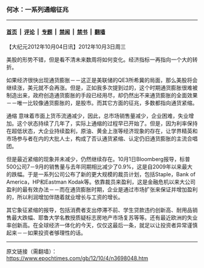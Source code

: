 ### 何冰：一系列通缩征兆

---

#### [首页](../../../..?n3698048) &nbsp;|&nbsp; [评论](../../../../../epoch-comment?n3698048) &nbsp;|&nbsp; [专题](../../../../../epoch-special?n3698048) &nbsp;|&nbsp; [禁闻](../../../../../epoch-news?n3698048) &nbsp;|&nbsp; [禁书](../../../../../books?n3698048) &nbsp;|&nbsp; [翻墙](https://github.com/gfw-breaker/nogfw/blob/master/README.md?n3698048)


<div class="post_content" id="artbody" itemprop="articleBody">
 <!-- article content begin -->
 <p>
  【大纪元2012年10月04日讯】2012年10月3日周三
 </p>
 <p>
  美股的形势不错，但是看不清未来数周将如何变化。经济指标一再指向一个大的转折。
 </p>
 <p>
  如果经济很快出现通货膨胀－－这正是美联储的QE3所希冀的局面，那么美股将会继续涨，美元就不会再涨。但是，正如我多次提到过的，这个时期通货膨胀很难被制造出来，政府创造通货膨胀的手段已经用尽，却仍然出不来通货膨胀的全面效果－－唯一比较像通货膨胀的，是股市。而其它方面的征兆，多数都指向通货紧缩。
 </p>
 <p>
  <ok href="https://www.epochtimes.com/gb/tag/%E9%80%9A%E7%BC%A9.html">
   通缩
  </ok>
  意味着市面上货币流通减少，因此，总市场销售量减少，企业困难，失业增加。这个状态持续了几年了，实际上通缩的过程早已开始了。但是，因为利率保持在超低状态，大企业持续盈利，原油、黄金上涨等经济现象的存在，让学界精英和市场参与者在内的大批人士，构成了否认通货紧缩、认定仍旧通货膨胀的主流合唱团。
 </p>
 <p>
  但是最近紧缩的现象并未减少，仍然继续存在。10月1日Bloomberg报导，标普500公司7－9月的销售量与去年同期相比减少了0.9%，这是自2009年以来最大的跌幅。于是一系列公司公布了新的更大规模的裁员计划，包括Staple，Bank of America，HP和Eastman Kodak等。依靠裁员来盈利，这是金融危机以来大公司盈利的最有效办法－－而在通货膨胀时期，企业是通过市场扩张来保证并增加盈利的，所以利润增加伴随着就业增长与工资的增长。
 </p>
 <p>
  其它象征紧缩的报导，包括消费者支出停滞不前、学生贷款违约创新高、耐用品销售最大跌幅、耶鲁大学名教授质疑标志房地产市场复苏等等。还有最近欧洲的失业率创新高。在全球经济一体化的今天，仅仅这最后一条，就足以让投资者异常谨慎起来－－如果投资者够理性的话。
 </p>
 <!-- article content end -->
 <div id="below_article_ad">
 </div>
</div>


---

原文链接（需翻墙）：https://www.epochtimes.com/gb/12/10/4/n3698048.htm